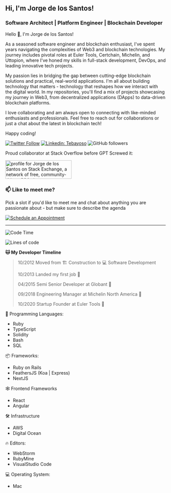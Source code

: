 <h2>Hi, I'm Jorge de los Santos!</h2>
<h3>Software Architect | Platform Engineer | Blockchain Developer</h3>

Hello 👋, I'm Jorge de los Santos!

As a seasoned software engineer and blockchain enthusiast, I've spent years navigating the complexities of Web3 and blockchain technologies. My journey includes pivotal roles at Euler Tools, Certchain, Michelin, and Uttopion, where I've honed my skills in full-stack development, DevOps, and leading innovative tech projects.

My passion lies in bridging the gap between cutting-edge blockchain solutions and practical, real-world applications. I'm all about building technology that matters - technology that reshapes how we interact with the digital world. In my repositories, you'll find a mix of projects showcasing my journey in Web3, from decentralized applications (DApps) to data-driven blockchain platforms.

I love collaborating and am always open to connecting with like-minded enthusiasts and professionals. Feel free to reach out for collaborations or just a chat about the latest in blockchain tech!

Happy coding!

[![Twitter Follow](https://img.shields.io/twitter/follow/tebayoso?label=Follow)](https://twitter.com/intent/follow?screen_name=tebayoso)
[![Linkedin: Tebayoso](https://img.shields.io/badge/-tebayoso-blue?style=flat-square&logo=Linkedin&logoColor=white&link=https://www.linkedin.com/in/tebayoso/)](https://www.linkedin.com/in/tebayoso/)
![GitHub followers](https://img.shields.io/github/followers/tebayoso?label=Follow&style=social)

Proud collaborator at Stack Overflow before GPT Screwed it:

<a href="https://stackexchange.com/users/3008237"><img src="https://stackexchange.com/users/flair/3008237.png" width="208" height="58" alt="profile for Jorge de los Santos on Stack Exchange, a network of free, community-driven Q&amp;A sites" title="Profile for Jorge de los Santos on Stack Exchange, a network of free, community-driven Q&amp;A sites"></a>

### 📫 Like to meet me?

Pick a slot if you'd like to meet me and chat about anything you are passionate about - but make sure to describe the agenda


[![Schedule an Appointment](https://img.shields.io/badge/-Schedule%20an%20Appointment-blue?style=for-the-badge&logo=calendar)](https://calendar.google.com/calendar/appointments/schedules/AcZssZ2yTLITzvwnkrprJtAhdCqih8hGBMLDlczBLqS5WPUJtdDvUqA5wE4O8xr_riU3kpJ5jOkHOvzq?gv=true)

---
<!--START_SECTION:waka-->
![Code Time](http://img.shields.io/badge/Code%20Time-10%20years%20-blue)

![Lines of code](https://img.shields.io/badge/From%20Hello%20World%20I%27ve%20Written-4.8%20million%20lines%20of%20code-blue)

**🐱 My Developer Timeline**

> 10/2012 Moved from 🏗️ Construction to 💻 Software Development
 >
> 10/2013 Landed my first job 💼
 >
> 04/2015 Semi Senior Developer at Globant 🥉
 >
> 09/2018 Engineering Manager at Michelin North America 🥈
 >
> 10/2020 Startup Founder at Euler Tools 🥇
 >

💬 Programming Languages:
- Ruby
- TypeScript
- Solidity
- Bash
- SQL

📦 Frameworks:
- Ruby on Rails
- FeathersJS (Koa | Express)
- NextJS

🕸️ Frontend Frameworks
- React
- Angular

🛠️ Infrastructure
- AWS
- Digital Ocean

🔥 Editors:
- WebStorm
- RubyMine
- VisualStudio Code

💻 Operating System:
- Mac
